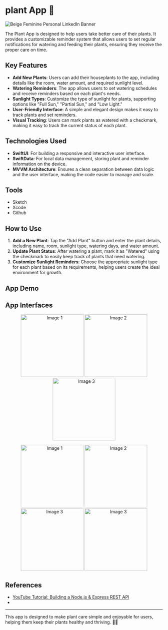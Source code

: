 # plant App 🌱

![Beige Feminine Personal LinkedIn Banner](https://github.com/Shaden03/WebProject/assets/116809090/023a544c-885a-4708-a3bd-3f4d4352d5b6) 

The Plant App is designed to help users take better care of their plants. It provides a customizable reminder system that allows users to set regular notifications for watering and feeding their plants, ensuring they receive the proper care on time.


## Key Features

- **Add New Plants**: Users can add their houseplants to the app, including details like the room, water amount, and required sunlight level.
- **Watering Reminders**: The app allows users to set watering schedules and receive reminders based on each plant's needs.
- **Sunlight Types**: Customize the type of sunlight for plants, supporting options like "Full Sun," "Partial Sun," and "Low Light."
- **User-Friendly Interface**: A simple and elegant design makes it easy to track plants and set reminders.
- **Visual Tracking**: Users can mark plants as watered with a checkmark, making it easy to track the current status of each plant.

## Technologies Used

- **SwiftUI**: For building a responsive and interactive user interface.
- **SwiftData**: For local data management, storing plant and reminder information on the device.
- **MVVM Architecture**: Ensures a clean separation between data logic and the user interface, making the code easier to manage and scale.

## Tools <a name="tools"></a>
* Sketch
* Xcode
* Github

## How to Use

1. **Add a New Plant**: Tap the "Add Plant" button and enter the plant details, including name, room, sunlight type, watering days, and water amount.
2. **Update Plant Status**: After watering a plant, mark it as "Watered" using the checkmark to easily keep track of plants that need watering.
3. **Customize Sunlight Reminders**: Choose the appropriate sunlight type for each plant based on its requirements, helping users create the ideal environment for growth.

## App Demo

## App Interfaces <a name="App-interfaces"></a>

<p align="center">
  <img src="https://github.com/user-attachments/assets/b29b2b60-e1bc-43e0-87be-5ee8e6f79306" alt="Image 1" width="200"/>
  <img src="https://github.com/user-attachments/assets/810c6a0f-caf9-45d0-bb45-07646ceae069" alt="Image 2" width="200"/>
  <img src="https://github.com/user-attachments/assets/1b07cfdd-1996-4358-81d6-bf7c7ae652ce" alt="Image 3" width="200"/>
</p>

<p align="center">
  <img src="https://github.com/user-attachments/assets/5f4a0646-cfc5-4b84-949f-5754b2a64683" alt="Image 1" width="200"/>
  <img src="https://github.com/user-attachments/assets/e1e8a835-4bde-47f8-9985-0c86de7d9155" alt="Image 2" width="200"/>
  <img src="https://github.com/user-attachments/assets/cce141e8-6093-42bc-aa14-5aec067defb2" alt="Image 3" width="200"/>
  <img src="https://github.com/user-attachments/assets/b8ab0e26-daf9-48f6-8a20-2961e485d534" alt="Image 3" width="200"/>
</p>

## References <a name="references"></a>
* [YouTube Tutorial: Building a Node.js & Express REST API](https://www.youtube.com/watch?v=BDo1lgaZuII)
* 
---

This app is designed to make plant care simple and enjoyable for users, helping them keep their plants healthy and thriving. 🌼🌿
